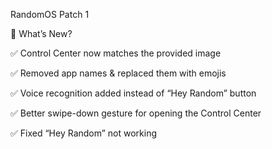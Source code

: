 RandomOS Patch 1

🔧 What’s New?

✅ Control Center now matches the provided image

✅ Removed app names & replaced them with emojis

✅ Voice recognition added instead of “Hey Random” button

✅ Better swipe-down gesture for opening the Control Center

✅ Fixed “Hey Random” not working
